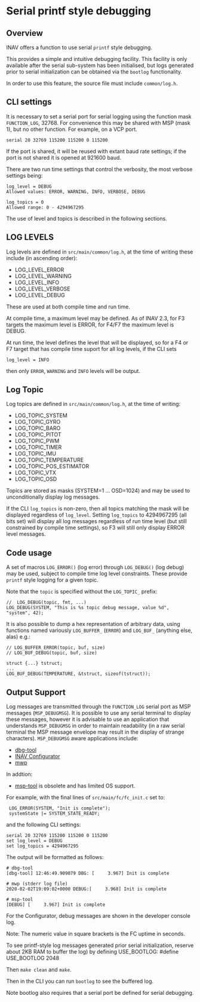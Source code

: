 # Serial printf style debugging

## Overview

INAV offers a function to use serial `printf` style debugging.

This provides a simple and intuitive debugging facility.
This facility is only available after the serial sub-system has been initialised, but logs generated prior to serial
initialization can be obtained via the `bootlog` functionality.

In order to use this feature, the source file must include `common/log.h`.

## CLI settings

It is necessary to set a serial port for serial logging using the function mask `FUNCTION_LOG`, 32768. For convenience this may be shared with MSP (mask 1), but no other function.
For example, on a VCP port.

```
serial 20 32769 115200 115200 0 115200
```

If the port is shared, it will be reused with extant baud rate settings; if the port is not shared it is opened at 921600 baud.

There are two run time settings that control the verbosity, the most verbose settings being:

```
log_level = DEBUG
Allowed values: ERROR, WARNING, INFO, VERBOSE, DEBUG

log_topics = 0
Allowed range: 0 - 4294967295

```

The use of level and topics is described in the following sections.

## LOG LEVELS

Log levels are defined in `src/main/common/log.h`, at the time of writing these include (in ascending order):

* LOG_LEVEL_ERROR
* LOG_LEVEL_WARNING
* LOG_LEVEL_INFO
* LOG_LEVEL_VERBOSE
* LOG_LEVEL_DEBUG

These are used at both compile time and run time.

At compile time, a maximum level may be defined. As of INAV 2.3, for F3 targets the maximum level is ERROR, for F4/F7 the maximum level is DEBUG.

At run time, the level defines the level that will be displayed, so for a F4 or F7 target that has compile time suport for all log levels, if the CLI sets
```
log_level = INFO
```
then only `ERROR`, `WARNING` and `INFO` levels will be output.

## Log Topic

Log topics are defined in `src/main/common/log.h`, at the time of writing:

* LOG_TOPIC_SYSTEM
* LOG_TOPIC_GYRO
* LOG_TOPIC_BARO
* LOG_TOPIC_PITOT
* LOG_TOPIC_PWM
* LOG_TOPIC_TIMER
* LOG_TOPIC_IMU
* LOG_TOPIC_TEMPERATURE
* LOG_TOPIC_POS_ESTIMATOR
* LOG_TOPIC_VTX
* LOG_TOPIC_OSD

Topics are stored as masks (SYSTEM=1 ... OSD=1024) and may be used to unconditionally display log messages.

If the CLI `log_topics` is non-zero, then all topics matching the mask will be displayed regardless of `log_level`. Setting `log_topics` to 4294967295 (all bits set) will display all log messages regardless of run time level (but still constrained by compile time settings), so F3 will still only display ERROR level messages.

## Code usage

A set of macros `LOG_ERROR()` (log error) through `LOG_DEBUG()` (log debug) may be used, subject to compile time log level constraints. These provide `printf` style logging for a given topic.

Note that the `topic` is specified without the `LOG_TOPIC_` prefix:

```
//  LOG_DEBUG(topic, fmt, ...)
LOG_DEBUG(SYSTEM, "This is %s topic debug message, value %d", "system", 42);
```

It is also possible to dump a hex representation of arbitrary  data, using functions named variously `LOG_BUFFER_` (`ERROR`) and `LOG_BUF_` (anything else, alas) e.g.:

```
// LOG_BUFFER_ERROR(topic, buf, size)
// LOG_BUF_DEBUG(topic, buf, size)

struct {...} tstruct;
...
LOG_BUF_DEBUG(TEMPERATURE, &tstruct, sizeof(tstruct));
```

## Output Support

Log messages are transmitted through the `FUNCTION_LOG` serial port as MSP messages (`MSP_DEBUGMSG`). It is possible to use any serial terminal to display these messages, however it is advisable to use an application that understands `MSP_DEBUGMSG` in order to maintain readability (in a raw serial terminal the MSP message envelope may result in the display of strange characters). `MSP_DEBUGMSG` aware applications include:

* [dbg-tool](https://codeberg.org/stronnag/dbg-tool)
* [INAV Configurator](https://github.com/iNavFlight/inav-configurator)
* [mwp](https://github.com/stronnag/mwptools)

In addtion:

* [msp-tool](https://github.com/fiam/msp-tool) is obsolete and has limited OS support.

For example, with the final lines of `src/main/fc/fc_init.c` set to:

```
 LOG_ERROR(SYSTEM, "Init is complete");
 systemState |= SYSTEM_STATE_READY;
```

and the following CLI settings:

```
serial 20 32769 115200 115200 0 115200
set log_level = DEBUG
set log_topics = 4294967295
```

The output will be formatted as follows:

```
# dbg-tool
[dbg-tool] 12:46:49.909079 DBG: [     3.967] Init is complete

# mwp (stderr log file)
2020-02-02T19:09:02+0000 DEBUG:[     3.968] Init is complete

# msp-tool
[DEBUG] [     3.967] Init is complete
```

For the Configurator, debug messages are shown in the developer console log.

Note: The numeric value in square brackets is the FC uptime in seconds.

To see printf-style log messages generated prior serial initialization, reserve about 2KB RAM to buffer the
log) by defining USE_BOOTLOG:
#define USE_BOOTLOG 2048

Then `make clean` and `make`.

Then in the CLI you can run `bootlog` to see the buffered log.

Note bootlog also requires that a serial port be defined for serial debugging.

